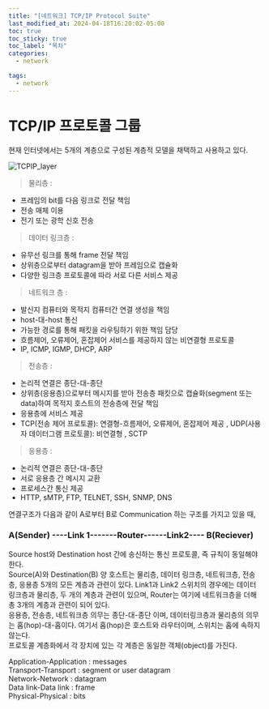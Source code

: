 ```yaml
---
title: "[네트워크] TCP/IP Protocol Suite"
last_modified_at: 2024-04-18T16:20:02-05:00
toc: true
toc_sticky: true
toc_label: "목차"
categories:
  - network

tags:
  - network
---
```

# TCP/IP 프로토콜 그룹

현재 인터넷에서는 5개의 계층으로 구성된 계층적 모델을 채택하고 사용하고 있다.

![TCPIP_layer](https://user-images.githubusercontent.com/63995044/133731054-928db249-f5e3-45b4-87fa-f9a5fd2e97f5.png)

> 물리층 :
- 프레임의 bit를 다음 링크로 전달 책임  
- 전송 매체 이용
- 전기 또는 광학 신호 전송

> 데이터 링크층 :
- 유무선 링크를 통해 frame 전달 책임
- 상위층으로부터 datagram을 받아 프레임으로 캡슐화 
- 다양한 링크층 프로토콜에 따라 서로 다른 서비스 제공

> 네트워크 층 :
- 발신지 컴퓨터와 목적지 컴퓨터간 연결 생성을 책임
- host-대-host 통신
- 가능한 경로를 통해 패킷을 라우팅하기 위한 책임 담당
- 흐름제어, 오류제어, 혼잡제어 서비스를 제공하지 않는 비연결형 프로토콜
- IP, ICMP, IGMP, DHCP, ARP  

> 전송층 :
- 논리적 연결은 종단-대-종단
- 상위층(응용층)으로부터 메시지를 받아 전송층 패킷으로 캡슐화(segment 또는 data)하여 목적지 호스트의 전송층에 전달 책임
- 응용층에 서비스 제공
- TCP(전송 제어 프로토콜): 연결형-흐름제어, 오류제어, 혼잡제어 제공 , UDP(사용자 데이터그램 프로토콜): 비연결형 , SCTP

> 응용층 :
- 논리적 연결은 종단-대-종단
- 서로 응용층 간 메시지 교환
- 프로세스간 통신 제공
- HTTP, sMTP, FTP, TELNET, SSH, SNMP, DNS

연결구조가 다음과 같이 A로부터 B로 Communication 하는 구조를 가지고 있을 때,  


###                                              A(Sender) ----Link 1-------Router------Link2---- B(Reciever)


Source host와 Destination host 간에 송신하는 통신 프로토콜, 즉 규칙이 동일해야 한다.  
Source(A)와 Destination(B) 양 호스트는 물리층, 데이터 링크층, 네트워크층, 전송층, 응용층 5개의 모든 계층과 관련이 있다.
Link1과 Link2 스위치의 경우에는 데이터 링크층과 물리층, 두 개의 계층과 관련이 있으며, Router는 여기에 네트워크층을 더해 총 3개의 계층과 관련이 되어 있다.  
응용층, 전송층, 네트워크층 의무는 종단-대-종단 이며, 데이터링크층과 물리층의 의무는 홉(hop)-대-홉이다. 여기서 홉(hop)은 호스트와 라우터이며, 스위치는 홉에 속하지 않는다.   
프로토콜 계층화에서 각 장치에 있는 각 계층은 동일한 객체(object)를 가진다.  


Application-Application : messages  
Transport-Transport : segment or user datagram  
Network-Network : datagram  
Data link-Data link : frame  
Physical-Physical : bits  
